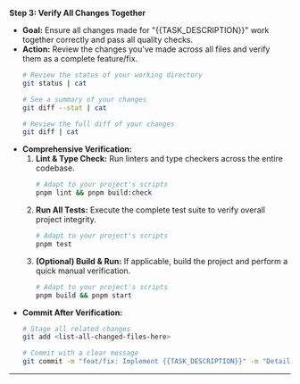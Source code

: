 **Step 3: Verify All Changes Together**

*   **Goal:** Ensure all changes made for "{{TASK_DESCRIPTION}}" work together correctly and pass all quality checks.
*   **Action:** Review the changes you've made across all files and verify them as a complete feature/fix.
    ```bash
    # Review the status of your working directory
    git status | cat
    
    # See a summary of your changes
    git diff --stat | cat
    
    # Review the full diff of your changes
    git diff | cat
    ```
*   **Comprehensive Verification:**
    1.  **Lint & Type Check:** Run linters and type checkers across the entire codebase.
        ```bash
        # Adapt to your project's scripts
        pnpm lint && pnpm build:check
        ```
    2.  **Run All Tests:** Execute the complete test suite to verify overall project integrity.
        ```bash
        # Adapt to your project's scripts
        pnpm test
        ```
    3.  **(Optional) Build & Run:** If applicable, build the project and perform a quick manual verification.
        ```bash
        # Adapt to your project's scripts
        pnpm build && pnpm start
        ```
*   **Commit After Verification:** 
    ```bash
    # Stage all related changes
    git add <list-all-changed-files-here>
    
    # Commit with a clear message
    git commit -m "feat/fix: Implement {{TASK_DESCRIPTION}}" -m "Detailed description of what was changed and why" -m "Related issues: #XXX (if applicable)"
    ```

--- 